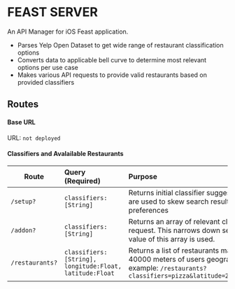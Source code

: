 # FEAST SERVER
An API Manager for iOS Feast application.
* Parses Yelp Open Dataset to get wide range of restaurant classification options
* Converts data to applicable bell curve to determine most relevant options per use case
* Makes various API requests to provide valid restaurants based on provided classifiers

## Routes
#### Base URL
URL: ```not deployed```

#### Classifiers and Avalailable Restaurants
| Route                           | Query (Required)               | Purpose                                         |
| -------------                   |:-------------                  | :-------------                                  |
|```/setup?```                    | ```classifiers:[String]```     | Returns initial classifier suggestions to user .These classifiers are used to skew search results in case of specified user preferences |
|```/addon?```                    | ```classifiers:[String]```     | Returns an array of relevant classifiers closely related to the request. This narrows down search critirea. Note: only the first value of this array is used. |
|```/restaurants?```              | ```classifiers:[String], longitude:Float, latitude:Float```     | Returns a list of restaurants matching provided classifiers within 40000 meters of users geographical latitude and longitude. For example: ```/restaurants?classifiers=pizza&latitude=28.5949131&longitude=-81.2204206```|
